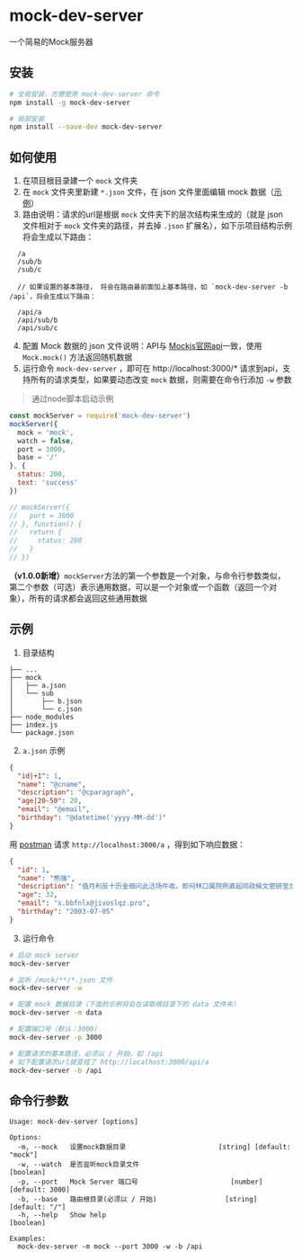 # mock-dev-server
一个简易的Mock服务器

## 安装

```bash
# 全局安装，方便使用 mock-dev-server 命令
npm install -g mock-dev-server

# 局部安装
npm install --save-dev mock-dev-server
```

## 如何使用
  1. 在项目根目录建一个 `mock` 文件夹
  2. 在 `mock` 文件夹里新建 `*.json` 文件，在 json 文件里面编辑 mock 数据（[示例](#mock.json)）
  3. 路由说明：请求的url是根据 `mock` 文件夹下的层次结构来生成的（就是 json 文件相对于 `mock` 文件夹的路径，并去掉 `.json` 扩展名），如下示项目结构示例将会生成以下路由：
  ```
    /a
    /sub/b
    /sub/c

    // 如果设置的基本路径， 将会在路由最前面加上基本路径，如 `mock-dev-server -b /api`，将会生成以下路由：

    /api/a
    /api/sub/b
    /api/sub/c
  ```

  4. 配置 Mock 数据的 json 文件说明：API与 [Mockjs官网api](http://mockjs.com)一致，使用 `Mock.mock()` 方法返回随机数据
  5. 运行命令 `mock-dev-server` ，即可在 http://localhost:3000/* 请求到api，支持所有的请求类型，如果要动态改变 `mock` 数据，则需要在命令行添加 `-w` 参数

> 通过node脚本启动示例
```js
const mockServer = require('mock-dev-server')
mockServer({
  mock = 'mock',
  watch = false,
  port = 3000,
  base = '/'
}, {
  status: 200,
  text: 'success'
})

// mockServer({
//   port = 3000
// }, function() {
//   return {
//     status: 200
//   }
// })
```

**（v1.0.0新增）**`mockServer`方法的第一个参数是一个对象，与命令行参数类似，第二个参数（可选）表示通用数据，可以是一个对象或一个函数（返回一个对象），所有的请求都会返回这些通用数据

## 示例
  1. 目录结构

  ```
  ├── ...
  ├── mock
  │   ├── a.json
  │   └── sub
  │       ├── b.json
  │       └── c.json
  ├── node_modules
  ├── index.js
  └── package.json
  ```
  2. <a name="mock.json">`a.json` 示例</a>

  ```json
  {
    "id|+1": 1,
    "name": "@cname",
    "description": "@cparagraph",
    "age|20-50": 20,
    "email": "@email",
    "birthday": "@datetime('yyyy-MM-dd')"
  }
  ```

  用 [postman](https://www.getpostman.com/) 请求 `http://localhost:3000/a` ，得到如下响应数据：

  ```json
  {
    "id": 1,
    "name": "熊强",
    "description": "值月利反十历金细问此活场件收。即何林口属院例直起同政候文管研至龙。治整支料去林用铁严面即总要小。",
    "age": 32,
    "email": "x.bbfnlx@jivoslqz.pro",
    "birthday": "2003-07-05"
  }
  ```

  3. 运行命令
  ```bash
  # 启动 mock server
  mock-dev-server

  # 监听 /mock/**/*.json 文件
  mock-dev-server -w

  # 配置 mock 数据目录（下面的示例将会在读取根目录下的 data 文件夹）
  mock-dev-server -m data

  # 配置端口号（默认：3000）
  mock-dev-server -p 3000

  # 配置请求的基本路径，必须以 / 开始，如 /api
  # 如下配置请求url就变成了 http://localhost:3000/api/a
  mock-dev-server -b /api
  ```

## 命令行参数
```
Usage: mock-dev-server [options]

Options:
  -m, --mock   设置mock数据目录                       [string] [default: "mock"]
  -w, --watch  是否监听mock目录文件                                    [boolean]
  -p, --port   Mock Server 端口号                       [number] [default: 3000]
  -b, --base   路由根目录(必须以 / 开始)                 [string] [default: "/"]
  -h, --help   Show help                                               [boolean]

Examples:
  mock-dev-server -m mock --port 3000 -w -b /api
```
